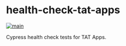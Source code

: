 # health-check-tat-apps

[![main](https://github.com/wlsf82/health-check-tat-apps/actions/workflows/ci.yml/badge.svg)](https://github.com/wlsf82/health-check-tat-apps/actions)

Cypress health check tests for TAT Apps.
